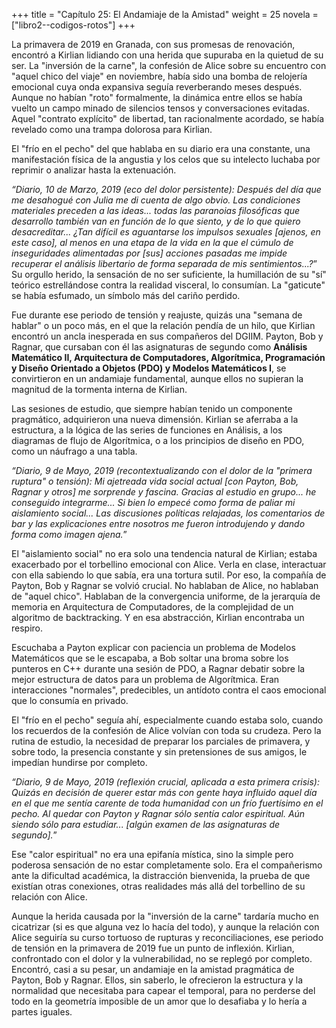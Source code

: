 +++
title = "Capítulo 25: El Andamiaje de la Amistad"
weight = 25
novela = ["libro2--codigos-rotos"]
+++

La primavera de 2019 en Granada, con sus promesas de renovación, encontró a Kirlian lidiando con una herida que supuraba en la quietud de su ser. La "inversión de la carne", la confesión de Alice sobre su encuentro con "aquel chico del viaje" en noviembre, había sido una bomba de relojería emocional cuya onda expansiva seguía reverberando meses después. Aunque no habían "roto" formalmente, la dinámica entre ellos se había vuelto un campo minado de silencios tensos y conversaciones evitadas. Aquel "contrato explícito" de libertad, tan racionalmente acordado, se había revelado como una trampa dolorosa para Kirlian.

El "frío en el pecho" del que hablaba en su diario era una constante, una manifestación física de la angustia y los celos que su intelecto luchaba por reprimir o analizar hasta la extenuación.

*“Diario, 10 de Marzo, 2019 (eco del dolor persistente):*
*Después del día que me desahogué con Julia me di cuenta de algo obvio. Las condiciones materiales preceden a las ideas... todas las paranoias filosóficas que desarrollo también van en función de lo que siento, y de lo que quiero desacreditar... ¿Tan difícil es aguantarse los impulsos sexuales [ajenos, en este caso], al menos en una etapa de la vida en la que el cúmulo de inseguridades alimentadas por [sus] acciones pasadas me impide recuperar el análisis libertario de forma separada de mis sentimientos...?*”
Su orgullo herido, la sensación de no ser suficiente, la humillación de su "sí" teórico estrellándose contra la realidad visceral, lo consumían. La "gaticute" se había esfumado, un símbolo más del cariño perdido.

Fue durante ese periodo de tensión y reajuste, quizás una "semana de hablar" o un poco más, en el que la relación pendía de un hilo, que Kirlian encontró un ancla inesperada en sus compañeros del DGIIM. Payton, Bob y Ragnar, que cursaban con él las asignaturas de segundo como **Análisis Matemático II, Arquitectura de Computadores, Algorítmica, Programación y Diseño Orientado a Objetos (PDO) y Modelos Matemáticos I**, se convirtieron en un andamiaje fundamental, aunque ellos no supieran la magnitud de la tormenta interna de Kirlian.

Las sesiones de estudio, que siempre habían tenido un componente pragmático, adquirieron una nueva dimensión. Kirlian se aferraba a la estructura, a la lógica de las series de funciones en Análisis, a los diagramas de flujo de Algorítmica, o a los principios de diseño en PDO, como un náufrago a una tabla.

*“Diario, 9 de Mayo, 2019 (recontextualizando con el dolor de la "primera ruptura" o tensión):*
*Mi ajetreada vida social actual [con Payton, Bob, Ragnar y otros] me sorprende y fascina. Gracias al estudio en grupo... he conseguido integrarme... Si bien lo empecé como forma de paliar mi aislamiento social... Las discusiones políticas relajadas, los comentarios de bar y las explicaciones entre nosotros me fueron introdujendo y dando forma como imagen ajena.*”

El "aislamiento social" no era solo una tendencia natural de Kirlian; estaba exacerbado por el torbellino emocional con Alice. Verla en clase, interactuar con ella sabiendo lo que sabía, era una tortura sutil. Por eso, la compañía de Payton, Bob y Ragnar se volvió crucial. No hablaban de Alice, no hablaban de "aquel chico". Hablaban de la convergencia uniforme, de la jerarquía de memoria en Arquitectura de Computadores, de la complejidad de un algoritmo de backtracking. Y en esa abstracción, Kirlian encontraba un respiro.

Escuchaba a Payton explicar con paciencia un problema de Modelos Matemáticos que se le escapaba, a Bob soltar una broma sobre los punteros en C++ durante una sesión de PDO, a Ragnar debatir sobre la mejor estructura de datos para un problema de Algorítmica. Eran interacciones "normales", predecibles, un antídoto contra el caos emocional que lo consumía en privado.

El "frío en el pecho" seguía ahí, especialmente cuando estaba solo, cuando los recuerdos de la confesión de Alice volvían con toda su crudeza. Pero la rutina de estudio, la necesidad de preparar los parciales de primavera, y sobre todo, la presencia constante y sin pretensiones de sus amigos, le impedían hundirse por completo.

*“Diario, 9 de Mayo, 2019 (reflexión crucial, aplicada a esta primera crisis):*
*Quizás en decisión de querer estar más con gente haya influido aquel día en el que me sentía carente de toda humanidad con un frío fuertísimo en el pecho. Al quedar con Payton y Ragnar sólo sentía calor espiritual. Aún siendo sólo para estudiar... [algún examen de las asignaturas de segundo].*”

Ese "calor espiritual" no era una epifanía mística, sino la simple pero poderosa sensación de no estar completamente solo. Era el compañerismo ante la dificultad académica, la distracción bienvenida, la prueba de que existían otras conexiones, otras realidades más allá del torbellino de su relación con Alice.

Aunque la herida causada por la "inversión de la carne" tardaría mucho en cicatrizar (si es que alguna vez lo hacía del todo), y aunque la relación con Alice seguiría su curso tortuoso de rupturas y reconciliaciones, ese periodo de tensión en la primavera de 2019 fue un punto de inflexión. Kirlian, confrontado con el dolor y la vulnerabilidad, no se replegó por completo. Encontró, casi a su pesar, un andamiaje en la amistad pragmática de Payton, Bob y Ragnar. Ellos, sin saberlo, le ofrecieron la estructura y la normalidad que necesitaba para capear el temporal, para no perderse del todo en la geometría imposible de un amor que lo desafiaba y lo hería a partes iguales.